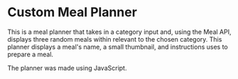 # Custom Meal Planner

This is a meal planner that takes in a category input and, using the Meal API, displays three random meals within relevant to the chosen category. This planner displays a meal's name, a small thumbnail, and instructions uses to prepare a meal.

The planner was made using JavaScript.